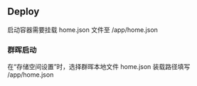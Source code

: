 ## Deploy

启动容器需要挂载 home.json 文件至 /app/home.json

### 群晖启动

在“存储空间设置”时，选择群晖本地文件 home.json 装载路径填写 /app/home.json
